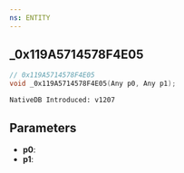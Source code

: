```yaml
---
ns: ENTITY
---
```

## _0x119A5714578F4E05

```c
// 0x119A5714578F4E05
void _0x119A5714578F4E05(Any p0, Any p1);
```

```
NativeDB Introduced: v1207
```

## Parameters
* **p0**:
* **p1**:

